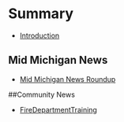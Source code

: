 # Summary

* [Introduction](README.md)

## Mid Michigan News
* [Mid Michigan News Roundup](midmichigannews11082016.md)

##Community News
* [FireDepartmentTraining](firedepartmenttraining.md)

